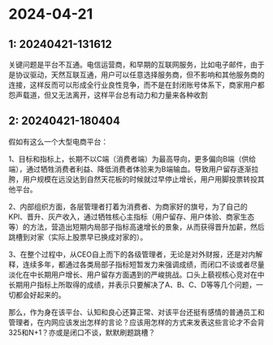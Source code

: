 # 2024-04-21

## 1: 20240421-131612

关键问题是平台不互通。电信运营商，和早期的互联网服务，比如电子邮件，由于是协议驱动，天然互联互通，用户可以任意选择服务商，但不影响和其他服务商的连接，这样反而可以形成全行业良性竞争，而不是在封闭账号体系下，商家用户都怨声载道，但又无法离开，这样平台总有动力和力量来各种收割

## 2: 20240421-180404

假如有这么一个大型电商平台：

1、目标和指标上，长期不以C端（消费者端）为最高导向，更多偏向B端（供给端），通过牺牲消费者利益、降低消费者体验来为B端输血。导致用户留存逐渐拉胯，用户规模在远没达到自然天花板的时候就过早停止增长，用户用脚投票转投其他平台。

2、内部组织方面，各层管理者打着为消费者、为商家好的旗号，为了自己的KPI、晋升、灰产收入，通过牺牲核心主指标（用户留存、用户体验、商家生态等）的方法，营造出短期内局部子指标高速增长的景象，从而获得晋升加薪，然后跳槽到对家（实际上股票早已换成对家的）。

3、在整个过程中，从CEO自上而下的各级管理者，无论是对外财报，还是对内解释，连续多年，都通过各类局部子指标短暂发力来强调成绩，而闭口不谈或者尽量淡化在中长期用户增长、用户留存方面遇到的严峻挑战。口头上藐视核心竞对在中长期用户指标上所取得的成绩，并表示只要解决了A、B、C、D等等几个问题，一切都会好起来的。

那么，作为身在该平台、认知和良心还算正常、对该平台还挺有感情的普通员工和管理者，在内网应该发出怎样的言论？应该用怎样的方式来发表这些言论才不会背325和N+1？亦或是闭口不谈，默默刷题跳槽？

